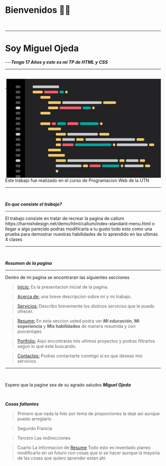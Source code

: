# Bienvenidos 👋🏻

<br>

------------

# Soy Miguel Ojeda 
---***Tengo 17 Años y este es mi TP de HTML y CSS***

----------
<br>

  <img align="right" alt="GIF" src="https://github.com/ArtzRed/HTML-CSS-TP-N-1/blob/main/codingdribbble.gif?raw=true" width="500" height="320" />

<br>

------------

Este trabajo fue realizado en el curso de Programacion Web de la UTN

----------
<br>

***En que consiste el trabajo?***
<hr>
El trabajo consiste en tratar de recrear la pagina de callum https://harnishdesign.net/demo/html/callum/index-standard-menu.html o llegar a algo parecido podras modificarla a tu gusto todo esto como una prueba para demostrar nuestras habilidades de lo aprendido en las ultimas 4 clases
<hr>

<br>

***Resumen de la pagina***
<hr>
Dentro de mi pagina se encontraran las siguientes secciones

<br>

> [Inicio:](https://artzred.github.io/HTML-CSS-TP-N-1/#inicio-sec "Inicio:") Es la presentacion inicial de la pagina.

> [Acerca de:](https://artzred.github.io/HTML-CSS-TP-N-1/#about-sec "Acerca de") una breve descripcion sobre mí y mi trabajo.

> [Servicios:](https://artzred.github.io/HTML-CSS-TP-N-1/#src-sec "Servicios:") Describo brevemente los distinos servicios que le puedo ofrecer.

>[Resume:](https://artzred.github.io/HTML-CSS-TP-N-1/#res-sec "Resume") En esta seccion usted podra ver ***Mi educación***, **Mi experiencia** y **Mis habilidades** de manera resumida y con porcentajes

>[Portfolio:](https://artzred.github.io/HTML-CSS-TP-N-1/#port-sec "Portfolio") Aqui encontraras mis ultimos proyectos y podras filtrarlos segun lo que este buscando.

>[Contactos:](https://artzred.github.io/HTML-CSS-TP-N-1/#cont-sec "Contacto") Podras contactarte conmigo si es que deseas mis servicios.
<hr>
<br>

Espero que la pagine sea de su agrado saludos ***Miguel Ojeda*** 


<br>

***Cosas faltantes***


> Primero que nada la foto por tema de proporciones la deje asi aunque puedo arreglarlo

> Segundo Francia

> Tercero Las redirecciones 

> Cuarto La informacion de [Resume](https://artzred.github.io/HTML-CSS-TP-N-1/#res-sec "Resume") Todo esto es inventado planeo modificarlo en un futuro con cosas que si se hacer aunque la mayoria de las cosas que quiero aprender estan ahi

<br>
